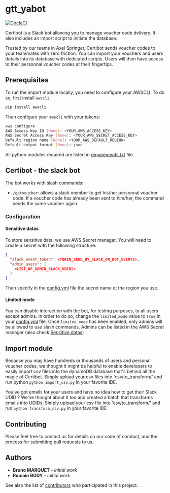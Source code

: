 # gtt_yabot

[![CircleCI](https://circleci.com/gh/axel-springer-kugawana/gtt_yabot.svg?style=svg&circle-token=9e33ae8a63586be2db59bf4aaeea2744b5ff385f)](https://circleci.com/gh/axel-springer-kugawana/gtt_yabot)

Certibot is a Slack bot allowing you to manage voucher code delivery.
It also includes an import script to initiate the database.

Trusted by our teams in Axel Springer, Certibot sends voucher codes to your teammates with zero friction.
You can import your vouchers and users details into its database with dedicated scripts.
Users will then have access to their personnal voucher codes at their fingertips.

## Prerequisites

To run the import module locally, you need to configure your AWSCLI. To do so, first install `awscli`:

```bash
pip install awscli
```

Then configure your `awscli` with your tokens:

```bash
aws configure
AWS Access Key ID [None]: <YOUR_AWS_ACCESS_KEY>
AWS Secret Access Key [None]: <YOUR_AWS_SECRET_ACCESS_KEY>
Default region name [None]: <YOUR_AWS_DEFAULT_REGION>
Default output format [None]: json
```

All python modules required are listed in [requirements.txt] file.

## Certibot - the slack bot

The bot works with slash commands:

* `/getvoucher`: allows a slack member to get his/her personnal voucher code. If a voucher code has already been sent to him/her, the command sends the same voucher again.

### Configuration

#### <a name="sensitivedatas"></a>Sensitive datas

To store sensitive data, we use AWS Secret manager. You will need to create a secret with the following structure:

```json
{
  "slack_event_token": <TOKEN_SEND_BY_SLACK_ON_BOT_EVENTS>,
  "admin_users": [
    <LIST_OF_ADMIN_SLACK_UDIDS>
  ]
}
```

Then specify in the [config.yml] file the secret name et the region you use.

#### Limited mode

You can disable interaction with the bot, for testing purposes, to all users except admins. In order to do so, change the `limited_mode` value to `True` in your [config.yml] file.
Once `limited_mode` has been enabled, only admins will be allowed to use slash commands. Admins can be listed in the AWS Secret manager (also check [Sensitive datas])

## Import module

Because you may have hundreds or thousands of users and personal voucher codes, we thought it might be helpful to enable developers to easily import csv files into the dynamoDB database that's behind all the magic of Certibot.
Simply upload your csv files into 'csv/to_transform/' and run python `python import_csv.py` in your favorite IDE.

You've got emails for your users and have no idea how to get their Slack UDID ? We've thought about it too and created a batch that transforms emails into UDIDs.
Simply upload your csv file into 'csv/to_transform/' and run `python transform_csv.py` in your favorite IDE

## Contributing

Please feel free to contact us for details on our code of conduct, and the process for submitting pull requests to us.

## Authors

* **Bruno MARQUET** - *initial work*
* **Romain BODY** - *initial work*

See also the list of [contributors] who participated in this project.

[requirements.txt]: requirements.txt
[config.yml]: lambda/config/config.yml
[sensitive datas]: #sensitivedatas
[contributors]: https://github.com/axel-springer-kugawana/gtt_yabot/contributors
